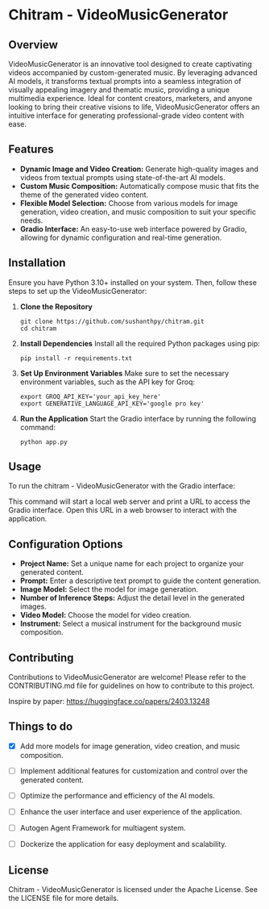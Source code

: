 # Chitram - VideoMusicGenerator

## Overview
VideoMusicGenerator is an innovative tool designed to create captivating videos accompanied by custom-generated music. By leveraging advanced AI models, it transforms textual prompts into a seamless integration of visually appealing imagery and thematic music, providing a unique multimedia experience. Ideal for content creators, marketers, and anyone looking to bring their creative visions to life, VideoMusicGenerator offers an intuitive interface for generating professional-grade video content with ease.

## Features
- **Dynamic Image and Video Creation:** Generate high-quality images and videos from textual prompts using state-of-the-art AI models.
- **Custom Music Composition:** Automatically compose music that fits the theme of the generated video content.
- **Flexible Model Selection:** Choose from various models for image generation, video creation, and music composition to suit your specific needs.
- **Gradio Interface:** An easy-to-use web interface powered by Gradio, allowing for dynamic configuration and real-time generation.

## Installation
Ensure you have Python 3.10+ installed on your system. Then, follow these steps to set up the VideoMusicGenerator:

1. **Clone the Repository**
    ```
    git clone https://github.com/sushanthpy/chitram.git
    cd chitram
    ```
2. **Install Dependencies**
    Install all the required Python packages using pip:
    ```
    pip install -r requirements.txt
    ```
3. **Set Up Environment Variables**
    Make sure to set the necessary environment variables, such as the API key for Groq:
    ```
    export GROQ_API_KEY='your_api_key_here'
    export GENERATIVE_LANGUAGE_API_KEY='google pro key'
    ```
4. **Run the Application**
    Start the Gradio interface by running the following command:
    ```
    python app.py
    ```

## Usage
To run the chitram - VideoMusicGenerator with the Gradio interface:

This command will start a local web server and print a URL to access the Gradio interface. Open this URL in a web browser to interact with the application.

## Configuration Options
- **Project Name:** Set a unique name for each project to organize your generated content.
- **Prompt:** Enter a descriptive text prompt to guide the content generation.
- **Image Model:** Select the model for image generation.
- **Number of Inference Steps:** Adjust the detail level in the generated images.
- **Video Model:** Choose the model for video creation.
- **Instrument:** Select a musical instrument for the background music composition.

## Contributing
Contributions to VideoMusicGenerator are welcome! Please refer to the CONTRIBUTING.md file for guidelines on how to contribute to this project.

Inspire by paper: https://huggingface.co/papers/2403.13248

## Things to do
- [x] Add more models for image generation, video creation, and music composition.
- [ ] Implement additional features for customization and control over the generated content.
- [ ] Optimize the performance and efficiency of the AI models.
- [ ] Enhance the user interface and user experience of the application.
- [ ] Autogen Agent Framework for multiagent system.
- [ ] Dockerize the application for easy deployment and scalability.


## License
Chitram - VideoMusicGenerator is licensed under the Apache License. See the LICENSE file for more details.

